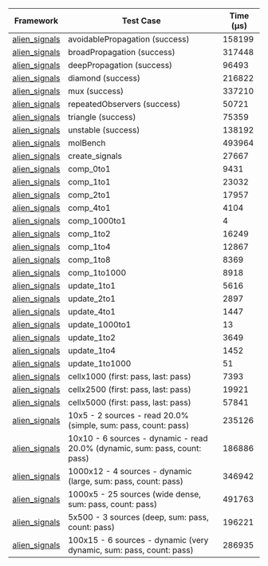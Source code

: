 | Framework | Test Case | Time (μs) |
| --- | --- | --- |
| [alien_signals](https://github.com/medz/alien-signals-dart) | avoidablePropagation (success) | 158199 |
| [alien_signals](https://github.com/medz/alien-signals-dart) | broadPropagation (success) | 317448 |
| [alien_signals](https://github.com/medz/alien-signals-dart) | deepPropagation (success) | 96493 |
| [alien_signals](https://github.com/medz/alien-signals-dart) | diamond (success) | 216822 |
| [alien_signals](https://github.com/medz/alien-signals-dart) | mux (success) | 337210 |
| [alien_signals](https://github.com/medz/alien-signals-dart) | repeatedObservers (success) | 50721 |
| [alien_signals](https://github.com/medz/alien-signals-dart) | triangle (success) | 75359 |
| [alien_signals](https://github.com/medz/alien-signals-dart) | unstable (success) | 138192 |
| [alien_signals](https://github.com/medz/alien-signals-dart) | molBench | 493964 |
| [alien_signals](https://github.com/medz/alien-signals-dart) | create_signals | 27667 |
| [alien_signals](https://github.com/medz/alien-signals-dart) | comp_0to1 | 9431 |
| [alien_signals](https://github.com/medz/alien-signals-dart) | comp_1to1 | 23032 |
| [alien_signals](https://github.com/medz/alien-signals-dart) | comp_2to1 | 17957 |
| [alien_signals](https://github.com/medz/alien-signals-dart) | comp_4to1 | 4104 |
| [alien_signals](https://github.com/medz/alien-signals-dart) | comp_1000to1 | 4 |
| [alien_signals](https://github.com/medz/alien-signals-dart) | comp_1to2 | 16249 |
| [alien_signals](https://github.com/medz/alien-signals-dart) | comp_1to4 | 12867 |
| [alien_signals](https://github.com/medz/alien-signals-dart) | comp_1to8 | 8369 |
| [alien_signals](https://github.com/medz/alien-signals-dart) | comp_1to1000 | 8918 |
| [alien_signals](https://github.com/medz/alien-signals-dart) | update_1to1 | 5616 |
| [alien_signals](https://github.com/medz/alien-signals-dart) | update_2to1 | 2897 |
| [alien_signals](https://github.com/medz/alien-signals-dart) | update_4to1 | 1447 |
| [alien_signals](https://github.com/medz/alien-signals-dart) | update_1000to1 | 13 |
| [alien_signals](https://github.com/medz/alien-signals-dart) | update_1to2 | 3649 |
| [alien_signals](https://github.com/medz/alien-signals-dart) | update_1to4 | 1452 |
| [alien_signals](https://github.com/medz/alien-signals-dart) | update_1to1000 | 51 |
| [alien_signals](https://github.com/medz/alien-signals-dart) | cellx1000 (first: pass, last: pass) | 7393 |
| [alien_signals](https://github.com/medz/alien-signals-dart) | cellx2500 (first: pass, last: pass) | 19921 |
| [alien_signals](https://github.com/medz/alien-signals-dart) | cellx5000 (first: pass, last: pass) | 57841 |
| [alien_signals](https://github.com/medz/alien-signals-dart) | 10x5 - 2 sources - read 20.0% (simple, sum: pass, count: pass) | 235126 |
| [alien_signals](https://github.com/medz/alien-signals-dart) | 10x10 - 6 sources - dynamic - read 20.0% (dynamic, sum: pass, count: pass) | 186886 |
| [alien_signals](https://github.com/medz/alien-signals-dart) | 1000x12 - 4 sources - dynamic (large, sum: pass, count: pass) | 346942 |
| [alien_signals](https://github.com/medz/alien-signals-dart) | 1000x5 - 25 sources (wide dense, sum: pass, count: pass) | 491763 |
| [alien_signals](https://github.com/medz/alien-signals-dart) | 5x500 - 3 sources (deep, sum: pass, count: pass) | 196221 |
| [alien_signals](https://github.com/medz/alien-signals-dart) | 100x15 - 6 sources - dynamic (very dynamic, sum: pass, count: pass) | 286935 |
